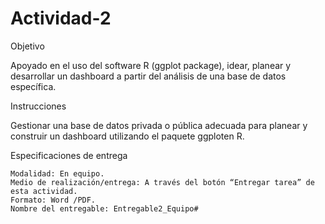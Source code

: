 # Actividad-2

Objetivo

Apoyado en el uso del software R (ggplot package), idear, planear y desarrollar un dashboard a partir del análisis de una base de datos específica.

 
Instrucciones

Gestionar una base de datos privada o pública adecuada para planear y construir un dashboard utilizando el paquete ggploten R.

 
Especificaciones de entrega

    Modalidad: En equipo.
    Medio de realización/entrega: A través del botón “Entregar tarea” de esta actividad.
    Formato: Word /PDF.
    Nombre del entregable: Entregable2_Equipo#
